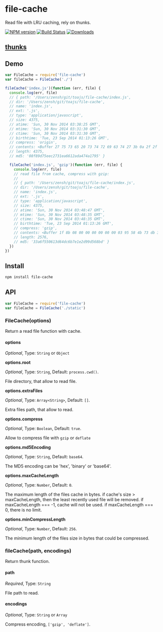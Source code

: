 file-cache
====
Read file with LRU caching, rely on thunks.

[![NPM version][npm-image]][npm-url]
[![Build Status][travis-image]][travis-url]
[![Downloads][downloads-image]][downloads-url]

## [thunks](https://github.com/thunks/thunks)

## Demo

```js
var FileCache = require('file-cache')
var fileCache = FileCache('./')

fileCache('index.js')(function (err, file) {
  console.log(err, file)
  // { path: '/Users/zensh/git/toajs/file-cache/index.js',
  // dir: '/Users/zensh/git/toajs/file-cache',
  // name: 'index.js',
  // ext: '.js',
  // type: 'application/javascript',
  // size: 4375,
  // atime: 'Sun, 30 Nov 2014 03:38:25 GMT',
  // mtime: 'Sun, 30 Nov 2014 03:31:30 GMT',
  // ctime: 'Sun, 30 Nov 2014 03:31:30 GMT',
  // birthtime: 'Tue, 23 Sep 2014 01:13:26 GMT',
  // compress: 'origin',
  // contents: <Buffer 27 75 73 65 20 73 74 72 69 63 74 27 3b 0a 2f 2f 20 2a 2a 47 69 74 68 75 62 3a 2a 2a 20 68 74 74 70 73 3a 2f 2f 67 69 74 68 75 62 2e 63 6f 6d 2f 74 6f ... >,
  // length: 4375,
  // md5: '08f89d75eec2731ea6612ada474a1795' }

  fileCache('index.js', 'gzip')(function (err, file) {
    console.log(err, file)
    // read file from cache, compress with gzip:
    //
    // { path: '/Users/zensh/git/toajs/file-cache/index.js',
    // dir: '/Users/zensh/git/toajs/file-cache',
    // name: 'index.js',
    // ext: '.js',
    // type: 'application/javascript',
    // size: 4375,
    // atime: 'Sun, 30 Nov 2014 03:48:47 GMT',
    // mtime: 'Sun, 30 Nov 2014 03:48:35 GMT',
    // ctime: 'Sun, 30 Nov 2014 03:48:35 GMT',
    // birthtime: 'Tue, 23 Sep 2014 01:13:26 GMT',
    // compress: 'gzip',
    // contents: <Buffer 1f 8b 08 00 00 00 00 00 00 03 95 58 4b 73 db 36 10 be eb 57 30 97 90 74 64 ca e9 34 17 a9 69 a7 75 d3 36 33 c9 a4 d3 26 27 47 07 8a 04 45 24 14 c1 00 ... >,
    // length: 2576,
    // md5: '33a6f550613d64dc6b7e1e2d99d568bd' }
  })
})
```

## Install

```bash
npm install file-cache
```

## API

```js
var FileCache = require('file-cache')
var fileCache = FileCache('./static')
```

### FileCache(options)

Return a read file function with cache.

#### options

*Optional*, Type: `String` or `Object`


**options.root**

*Optional*, Type: `String`, Default: `process.cwd()`.

File directory, that allow to read file.

**options.extraFiles**

*Optional*, Type: `Array<String>`, Default: `[]`.

Extra files path, that allow to read.

**options.compress**

*Optional*, Type: `Boolean`, Default: `true`.

Allow to compress file with `gzip` or `deflate`

**options.md5Encoding**

*Optional*, Type: `String`, Default: `base64`.

The MD5 encoding can be 'hex', 'binary' or 'base64'.

**options.maxCacheLength**

*Optional*, Type: `Number`, Default: `0`.

The maximum length of the files cache in bytes. if cache's size > maxCacheLength, then the least recently used file will be removed. if maxCacheLength === -1, cache will not be used. if maxCacheLength === 0, there is no limit.

**options.minCompressLength**

*Optional*, Type: `Number`, Default: `256`.

The minimum length of the files size in bytes that could be compressed.

### fileCache(path, encodings)

Return thunk function.

#### path

*Required*, Type: `String`

File path to read.

#### encodings

*Optional*, Type: `String` or `Array`

Compress encoding, `['gzip', 'deflate']`.

[npm-url]: https://npmjs.org/package/file-cache
[npm-image]: http://img.shields.io/npm/v/file-cache.svg

[travis-url]: https://travis-ci.org/thunks/file-cache
[travis-image]: http://img.shields.io/travis/thunks/file-cache.svg

[downloads-url]: https://npmjs.org/package/file-cache
[downloads-image]: http://img.shields.io/npm/dm/file-cache.svg?style=flat-square
